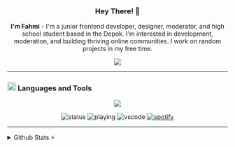 <div align="center">
  
  ### Hey There! 👋
  **I'm Fahmi** - I'm a junior frontend developer, designer, moderator, and high school student based in the Depok. I'm interested in development, moderation, and building     thriving online communities. I work on random projects in my free time.
  
  [![](https://visitcount.itsvg.in/api?id=miiiwdy&label=Profile%20Views&color=8&icon=8&pretty=true)](https://visitcount.itsvg.in)
  
</div>

---

### <img src="https://github.com/mezotv/discord-badges/blob/main/assets/supportscommands.svg" width="20" height="20" /> Languages and Tools

<p align="center">
  <a href="https://skillicons.dev">
    <img src="https://skillicons.dev/icons?i=figma,cs,css,html,js,ts,nodejs,py,jquery,laravel,php,postgres,supabase" />
  </a>
</p>
</div>


<div align="center">

![status](https://nocache.advaith.workers.dev?url=https://img.shields.io/endpoint?url=https://dev.discordprofiles.me/api/badge/status/276544649148235776?simple=true)
![playing](https://nocache.advaith.workers.dev?url=https://img.shields.io/endpoint?url=https://dev.discordprofiles.me/api/badge/playing/276544649148235776)
![vscode](https://nocache.advaith.workers.dev?url=https://img.shields.io/endpoint?url=https://dev.discordprofiles.me/api/badge/vscode/276544649148235776)
[![spotify](https://nocache.advaith.workers.dev?url=https://img.shields.io/endpoint?url=https://dev.discordprofiles.me/api/badge/spotify/276544649148235776)](https://dev.discordprofiles.me/openspotify/276544649148235776)

</div>

---

<details>
  <summary>Github Stats ⚡</summary>
  <div align="center">

![](https://github-readme-stats.vercel.app/api?username=miiiwdy&theme=vue-dark&show_icons=true&hide_border=true&count_private=true)
![](https://github-readme-stats.vercel.app/api/top-langs/?username=miiiwdy&theme=vue-dark&show_icons=true&hide_border=true&layout=compact)

</div>
</details>
